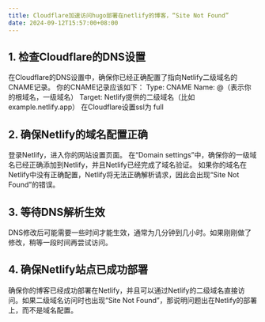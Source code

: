 ```yaml
---
title: Cloudflare加速访问hugo部署在netlify的博客，“Site Not Found”
date: 2024-09-12T15:57:00+08:00
---
```

## 1. 检查Cloudflare的DNS设置

在Cloudflare的DNS设置中，确保你已经正确配置了指向Netlify二级域名的CNAME记录。
你的CNAME记录应该如下：
Type: CNAME
Name: @（表示你的根域名，一级域名）
Target: Netlify提供的二级域名（比如 example.netlify.app）
在Cloudflare设置ssl为 full


## 2. 确保Netlify的域名配置正确

登录Netlify，进入你的网站设置页面。
在“Domain settings”中，确保你的一级域名已经正确添加到Netlify，并且Netlify已经完成了域名验证。
如果你的域名在Netlify中没有正确配置，Netlify将无法正确解析请求，因此会出现“Site Not Found”的错误。

## 3. 等待DNS解析生效

DNS修改后可能需要一些时间才能生效，通常为几分钟到几小时。如果刚刚做了修改，稍等一段时间再尝试访问。

## 4. 确保Netlify站点已成功部署

确保你的博客已经成功部署在Netlify，并且可以通过Netlify的二级域名直接访问。如果二级域名访问时也出现“Site Not Found”，那说明问题出在Netlify的部署上，而不是域名配置。
